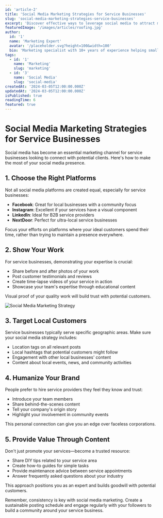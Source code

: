 ```yaml
---
id: 'article-2'
title: 'Social Media Marketing Strategies for Service Businesses'
slug: 'social-media-marketing-strategies-service-businesses'
excerpt: 'Discover effective ways to leverage social media to attract more customers to your service business.'
featuredImage: '/images/articles/roofing.jpg'
author:
  id: '1'
  name: 'Marketing Expert'
  avatar: '/placeholder.svg?height=100&width=100'
  bio: 'Marketing specialist with 10+ years of experience helping small businesses grow.'
tags:
  - id: '1'
    name: 'Marketing'
    slug: 'marketing'
  - id: '3'
    name: 'Social Media'
    slug: 'social-media'
createdAt: '2024-03-05T12:00:00.000Z'
updatedAt: '2024-03-05T12:00:00.000Z'
isPublished: true
readingTime: 6
featured: true
---
```


# Social Media Marketing Strategies for Service Businesses

Social media has become an essential marketing channel for service businesses looking to connect with potential clients. Here's how to make the most of your social media presence.

## 1. Choose the Right Platforms

Not all social media platforms are created equal, especially for service businesses:

- **Facebook**: Great for local businesses with a community focus
- **Instagram**: Excellent if your services have a visual component
- **LinkedIn**: Ideal for B2B service providers
- **NextDoor**: Perfect for ultra-local service businesses

Focus your efforts on platforms where your ideal customers spend their time, rather than trying to maintain a presence everywhere.

## 2. Show Your Work

For service businesses, demonstrating your expertise is crucial:

- Share before and after photos of your work
- Post customer testimonials and reviews
- Create time-lapse videos of your service in action
- Showcase your team's expertise through educational content

Visual proof of your quality work will build trust with potential customers.

![Social Media Marketing Strategy](https://images.unsplash.com/photo-1606425271492-57c2d77cb3fe 'A visual representation of social media marketing strategy showing various platform icons and analytics')

## 3. Target Local Customers

Service businesses typically serve specific geographic areas. Make sure your social media strategy includes:

- Location tags on all relevant posts
- Local hashtags that potential customers might follow
- Engagement with other local businesses' content
- Content about local events, news, and community activities

## 4. Humanize Your Brand

People prefer to hire service providers they feel they know and trust:

- Introduce your team members
- Share behind-the-scenes content
- Tell your company's origin story
- Highlight your involvement in community events

This personal connection can give you an edge over faceless corporations.

## 5. Provide Value Through Content

Don't just promote your services—become a trusted resource:

- Share DIY tips related to your service area
- Create how-to guides for simple tasks
- Provide maintenance advice between service appointments
- Answer frequently asked questions about your industry

This approach positions you as an expert and builds goodwill with potential customers.

Remember, consistency is key with social media marketing. Create a sustainable posting schedule and engage regularly with your followers to build a community around your service business.
